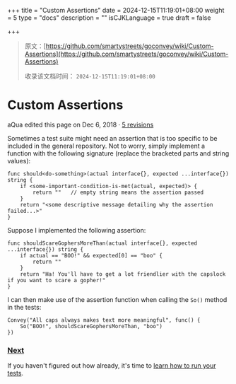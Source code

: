 +++
title = "Custom Assertions"
date = 2024-12-15T11:19:01+08:00
weight = 5
type = "docs"
description = ""
isCJKLanguage = true
draft = false

+++

> 原文：[https://github.com/smartystreets/goconvey/wiki/Custom-Assertions](https://github.com/smartystreets/goconvey/wiki/Custom-Assertions)
>
> 收录该文档时间： `2024-12-15T11:19:01+08:00`

# Custom Assertions

aQua edited this page on Dec 6, 2018 · [5 revisions](https://github.com/smartystreets/goconvey/wiki/Custom-Assertions/_history)

Sometimes a test suite might need an assertion that is too specific to be included in the general repository. Not to worry, simply implement a function with the following signature (replace the bracketed parts and string values):

```
func should<do-something>(actual interface{}, expected ...interface{}) string {
    if <some-important-condition-is-met(actual, expected)> {
        return ""   // empty string means the assertion passed
    }
    return "<some descriptive message detailing why the assertion failed...>"
}
```



Suppose I implemented the following assertion:

```
func shouldScareGophersMoreThan(actual interface{}, expected ...interface{}) string {
    if actual == "BOO!" && expected[0] == "boo" {
        return ""
    }
    return "Ha! You'll have to get a lot friendlier with the capslock if you want to scare a gopher!"
}
```



I can then make use of the assertion function when calling the `So()` method in the tests:

```
Convey("All caps always makes text more meaningful", func() {
    So("BOO!", shouldScareGophersMoreThan, "boo")
})
```



### [Next](https://github.com/smartystreets/goconvey/wiki/Execution)



If you haven't figured out how already, it's time to [learn how to run your tests](https://github.com/smartystreets/goconvey/wiki/Execution).
